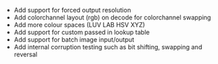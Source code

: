 * Add support for forced output resolution
* Add colorchannel layout (rgb) on decode for colorchannel swapping
* Add more colour spaces (LUV LAB HSV XYZ)
* Add support for custom passed in lookup table
* Add support for batch image input/output
* Add internal corruption testing such as bit shifting, swapping and reversal
